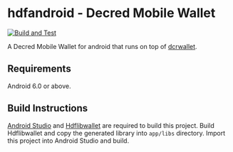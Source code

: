 # hdfandroid - Decred Mobile Wallet

[![Build and Test](https://github.com/planetdecred/hdfandroid/workflows/Build%20and%20Test/badge.svg)](https://github.com/planetdecred/hdfandroid/actions)

A Decred Mobile Wallet for android that runs on top of [dcrwallet](https://github.com/decred/dcrwallet).

## Requirements

Android 6.0 or above.

## Build Instructions
[Android Studio](https://developer.android.com/studio/index.html) and [Hdflibwallet](https://github.com/planetdecred/hdflibwallet) are required to build this project. Build Hdflibwallet and copy the generated library into `app/libs` directory. Import this project into Android Studio and build.
